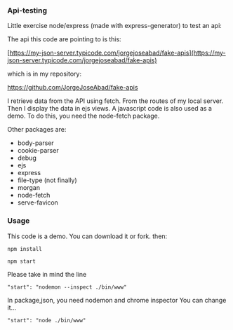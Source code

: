 ### Api-testing

Little exercise node/express (made with express-generator) to test an api:

The api this code are pointing to is this:

[https://my-json-server.typicode.com/jorgejoseabad/fake-apis](https://my-json-server.typicode.com/jorgejoseabad/fake-apis)

which is in my repository:  

https://github.com/JorgeJoseAbad/fake-apis

I retrieve data from the API using fetch. From the routes of my local server. Then I display the data in ejs views. A javascript code is also used as a demo. To do this, you need the node-fetch package.

Other packages are:

- body-parser
- cookie-parser
- debug
- ejs
- express
- file-type (not finally)
- morgan
- node-fetch
- serve-favicon

### Usage
This code is a demo. You can download it or fork.
then:

```
npm install
```
```
npm start
```

Please take in mind the line
```
"start": "nodemon --inspect ./bin/www"
```
In package,json, you need nodemon and chrome inspector You can change it...

```
"start": "node ./bin/www"
```
